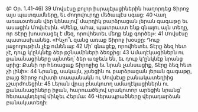 (Բ Օր. 1.41-46)
39 Մովսէսը բոլոր իսրայէլացիներին հաղորդեց Տիրոջ այս պատգամները, եւ ժողովուրդը մեծապէս սգաց: 40 Վաղ առաւօտեան վեր կենալով՝ մարդիկ բարձրացան լերան գագաթը եւ ասացին Մովսէսին. «Մենք, ահա, պատրաստ ենք գնալու այն տեղը, որ Տէրը խոստացել է մեզ, որովհետեւ մեղք ենք գործել»: 41 Մովսէսը պատասխանեց. «Ինչո՞ւ զանց առաք Տիրոջ խօսքը: Դուք յաջողութիւն չէք ունենայ: 42 Մի՛ գնացէք, որովհետեւ Տէրը ձեզ հետ չէ, դուք կ՚ընկնէք ձեր թշնամիների ձեռքից: 43 Ամաղէկացիներն ու քանանացիները այնտեղ՝ ձեր առջեւն են, եւ դուք կ՚ընկնէք նրանց սրից: Քանի որ հեռացաք Տիրոջից եւ նրան չանսացիք, Տէրը ձեզ հետ չի լինի»: 44 Նրանք, սակայն, չլսեցին ու բարձրացան լերան գագաթը, բայց Տիրոջ ուխտի տապանակն ու Մովսէսը բանակատեղիից չշարժուեցին: 45 Լերան վրայ բնակուող ամաղէկացիներն ու քանանացիները իջան, հարուածելով սրակոտոր արեցին նրանց՝ հետապնդելով մինչեւ Հերմա: 46 Վերապրածները վերադարձան բանակատեղի:
